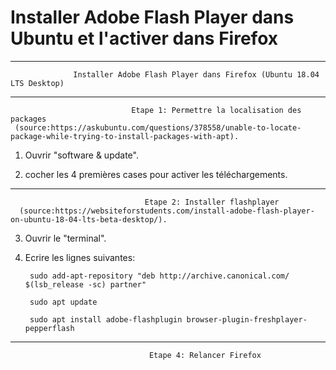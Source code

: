 # Installer Adobe Flash Player dans Ubuntu et l'activer dans Firefox
__________________________________________________________________________________________________________

                  Installer Adobe Flash Player dans Firefox (Ubuntu 18.04 LTS Desktop)
__________________________________________________________________________________________________________

                               Etape 1: Permettre la localisation des packages 
     (source:https://askubuntu.com/questions/378558/unable-to-locate-package-while-trying-to-install-packages-with-apt).

1. Ouvrir "software & update".

2. cocher les 4 premières cases pour activer les téléchargements.
__________________________________________________________________________________________________________

                                  Etape 2: Installer flashplayer 
      (source:https://websiteforstudents.com/install-adobe-flash-player-on-ubuntu-18-04-lts-beta-desktop/).

3. Ouvrir le "terminal".

4. Ecrire les lignes suivantes:

        sudo add-apt-repository "deb http://archive.canonical.com/ $(lsb_release -sc) partner"

        sudo apt update

        sudo apt install adobe-flashplugin browser-plugin-freshplayer-pepperflash
__________________________________________________________________________________________________________

                                   Etape 4: Relancer Firefox
